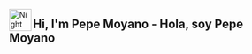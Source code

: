 <img alt="Night Coding" src="./assets/Hand%20Wave.gif" width='40' align="left"/><h2>Hi, I'm Pepe Moyano - Hola, soy Pepe Moyano</h2>

